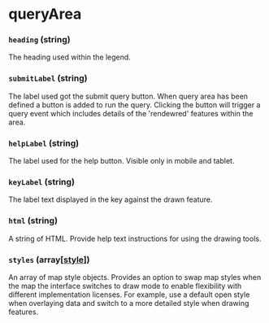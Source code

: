 # queryArea

### `heading` (**string**)

The heading used within the legend.

### `submitLabel` (**string**)

The label used got the submit query button. When query area has been defined a button is added to run the query. Clicking the button will trigger a query event which includes details of the 'rendewred' features within the area.

### `helpLabel` (**string**)

The label used for the help button. Visible only in mobile and tablet.

### `keyLabel` (**string**)

The label text displayed in the key against the drawn feature.

### `html` (**string**)

A string of HTML. Provide help text instructions for using the drawing tools.

### `styles` (**array[[style](./style.md)]**)

An array of map style objects. Provides an option to swap map styles when the map the interface switches to draw mode to enable flexibility with different implementation licenses. For example, use a default open style when overlaying data and switch to a more detailed style when drawing features.
